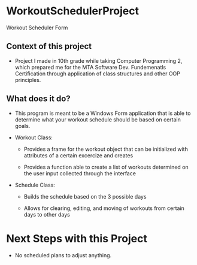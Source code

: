 # WorkoutSchedulerProject
Workout Scheduler Form

## Context of this project

- Project I made in 10th grade while taking Computer Programming 2, which prepared me for the MTA Software Dev. Fundemenatls Certification through application of class structures and other OOP principles.

## What does it do?

- This program is meant to be a Windows Form application that is able to determine what your workout schedule should be based on certain goals.

- Workout Class:
  
  - Provides a frame for the workout object that can be initialized with attributes of a certain excercize and creates 
  
  - Provides a function able to create a list of workouts determined on the user input collected through the interface 
  
- Schedule Class:
  
  - Builds the schedule based on the 3 possible days
  
  - Allows for clearing, editing, and moving of workouts from certain days to other days


# Next Steps with this Project

- No scheduled plans to adjust anything.
